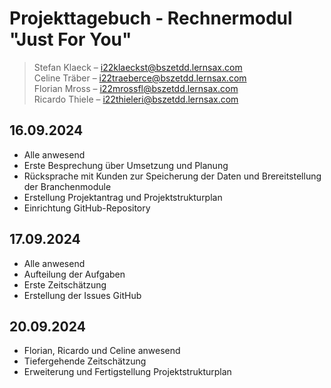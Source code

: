 # Projekttagebuch - Rechnermodul "Just For You"

> Stefan Klaeck – i22klaeckst@bszetdd.lernsax.com <br>
> Celine Träber – i22traeberce@bszetdd.lernsax.com <br>
> Florian Mross – i22mrossfl@bszetdd.lernsax.com <br>
> Ricardo Thiele – i22thieleri@bszetdd.lernsax.com

## 16.09.2024

- Alle anwesend
- Erste Besprechung über Umsetzung und Planung
- Rücksprache mit Kunden zur Speicherung der Daten und Brereitstellung der Branchenmodule
- Erstellung Projektantrag und Projektstrukturplan
- Einrichtung GitHub-Repository

## 17.09.2024

- Alle anwesend
- Aufteilung der Aufgaben
- Erste Zeitschätzung
- Erstellung der Issues GitHub

## 20.09.2024

- Florian, Ricardo und Celine anwesend
- Tiefergehende Zeitschätzung
- Erweiterung und Fertigstellung Projektstrukturplan 
